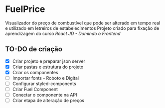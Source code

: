 # FuelPrice

Visualizador do preço de combustível que pode ser alterado em tempo real e utilizado em letreiros de estabelecimentos
Projeto criado para fixação de aprendizagem do curso _React JD - Domindo o Frontend_

## TO-DO de criação

- [x] Criar projeto e preparar json server
- [x] Criar pastas e estrutura do projeto
- [x] Criar os componentes
- [ ] Importar fonts - Roboto e Digital
- [ ] Configurar styled-components
- [ ] Criar Fuel Component
- [ ] Conectar o componente na API
- [ ] Criar etapa de alteração de preços
